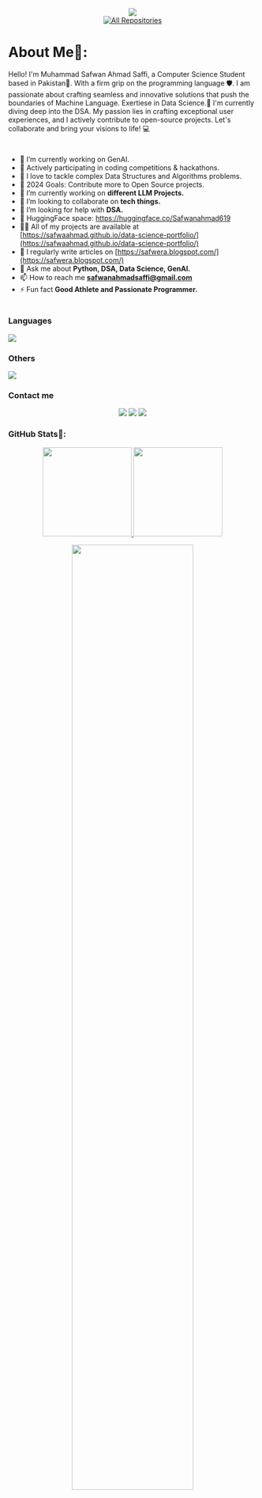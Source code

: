 <!--[![committers.top badge](https://user-badge.committers.top/pakistan/safwaahmad.svg)](https://user-badge.committers.top/pakistan/safwaahmad)-->
<div align="center">
  <img src="https://visitor-badge.laobi.icu/badge?page_id=safwaahmad&" />
</div>
<div align="center">
  <a href="https://profile-summary-for-github.com/user/safwaahmad"><img alt="All Repositories" title="Detailed GitHub Statistics" src="https://custom-icon-badges.demolab.com/badge/Detailed%20GitHub%20Statistics-1F222E?style=for-the-badge&logoColor=white&logo=repo"/></a>
</div>

# About Me💬: 

Hello! I'm Muhammad Safwan Ahmad Saffi, a Computer Science Student based in Pakistan👋. With a firm grip on the programming language 🛡️. I am passionate about crafting seamless and innovative solutions that push the boundaries of Machine Language. Exertiese in Data Science.🤖 I'm currently diving deep into the DSA. My passion lies in crafting exceptional user experiences, and I actively contribute to open-source projects. Let's collaborate and bring your visions to life! 💻

#
 
- 🔭 I’m currently working on GenAI.
- 🌱 Actively participating in coding competitions & hackathons.
- 🌱 I love to tackle complex Data Structures and Algorithms problems.
- 🥅 2024 Goals: Contribute more to Open Source projects.
- 🔭 I’m currently working on **different LLM Projects.**
- 👯 I’m looking to collaborate on **tech things.**
- 🤝 I’m looking for help with **DSA.**
- 👀 HuggingFace space: https://huggingface.co/Safwanahmad619
- 👨‍💻 All of my projects are available at [https://safwaahmad.github.io/data-science-portfolio/](https://safwaahmad.github.io/data-science-portfolio/)
- 📝 I regularly write articles on [https://safwera.blogspot.com/](https://safwera.blogspot.com/)
- 💬 Ask me about **Python, DSA, Data Science, GenAI.**
- 📫 How to reach me **safwanahmadsaffi@gmail.com**
- ⚡ Fun fact **Good Athlete and Passionate Programmer.**

#

### Languages
<a href="https://github.com/Safwaahmad">
<div align="left">
       <img src="https://skillicons.dev/icons?i=js,php,cpp,java,python,&perline=4" /> 
</div>
</a>

</td><td valign="top" width="25%">

  
### Others
<a href="https://github.com/Safwaahmad">
<div align="left">
       <img src="https://skillicons.dev/icons?i=git,github,npm,figma,vscode,postman,netlify,vite,vercel,heroku,discord,stackoverflow,vscodeqt&perline=4" /> 
</div>
</a>
</td>
</tr></table>


 ### Contact me
<div align="center">
       <a href="https://www.linkedin.com/in/safwan-ahmad-saffi/" target="_blank"><img src="https://img.shields.io/badge/-Safwan ahmad-0077B5?style=flat&logo=Linkedin&logoColor=white"/></a>
    <a target="_blank" href="mailto:safwanahmadsaffi836@gmail.com"><img src="https://img.shields.io/badge/-safwanahmadsaffi836@gmail.com-D14836?style=flat&logo=Gmail&logoColor=white"/></a>
    <a href="https://leetcode.com/u/safwanasaffi/" target="_blank"><img src="https://img.shields.io/badge/-Safwan ahmad-FFA116?style=flat&logo=LeetCode&logoColor=white"/></a>
  
</div>


 ### GitHub Stats💬: 
 
<p align="center">
    <a href="https://github.com/safwaahmad">
<img height="180em" src="https://github-readme-stats-git-masterrstaa-rickstaa.vercel.app/api?username=safwaahmad&show_icons=true&theme=algolia&include_all_commits=true&count_private=true&hide_border=true"/>
        <img height="180em" src="https://github-readme-stats-eight-theta.vercel.app/api/top-langs/?username=safwaahmad&langs_count=12&layout=compact&langs_count=8&theme=algolia&include_all_commits=true&count_private=true&hide_border=true" />
    </a>
</p>
 <p align="center">
   <a href="https://github.com/safwaahmad"> 
     <img width="70%" src="https://github-readme-streak-stats.herokuapp.com/?user=safwaahmad&theme=algolia&hide_border=true" /> 
   </a>  
 </p>
